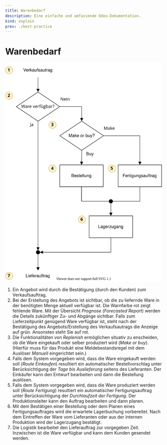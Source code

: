 ```yaml
---
title: Warenbedarf
description: Eine einfache und umfassende Odoo-Dokumentation.
kind: explain
prev: ./best-practice
---
```


# Warenbedarf

![Best Practice Materialbedarf](attachments/Best%20Practice%20Materialbedarf.svg)

1. Ein Angebot wird durch die Bestätigung (durch den Kunden) zum Verkaufsauftrag.
2. Bei der Erstellung des Angebots ist sichtbar, ob die zu liefernde Ware in der benötigten Menge aktuell verfügbar ist. Die Warnfarbe rot zeigt fehlende Ware. Mit der Übersicht _Prognose_ (_Forecasted Report_) werden die Details zukünftiger Zu- und Abgänge sichtbar. Falls zum Lieferzeitpunkt genügend Ware verfügbar ist, steht nach der Bestätigung des Angebots/Erstellung des Verkaufsautrags die Anzeige auf grün. Ansonsten steht Sie auf rot.
3. Die Funktionalitäten von _Replenish_ ermöglichen situativ zu enscheiden, ob die Ware eingekauft oder selber produziert wird (_Make or buy_). (Hierfür muss für das Produkt eine Meldebestandsregel mit dem Auslöser _Manuell_ eingerichtet sein.)
4. Falls dem System vorgegeben wird, dass die Ware eingekauft werden soll (_Route Einkaufen_) resultiert ein automatischer Bestellvorschlag unter Berücksichtigung der _Tage bis Auslieferung_ seitens des Lieferanten. Der Einkäufer kann den Entwurf bearbeiten und dann die Bestellung auslösen.
5. Falls dem System vorgegeben wird, dass die Ware produziert werden soll (_Route Fertigung_) resultiert ein automatischer Fertigungsauftrag unter Berücksichtigung der _Durchlaufzeit der Fertigung_. Der Produktionsleiter kann den Auftrag bearbeiten und dann planen.
6. Mit dem Bestätigen einer Bestellung oder dem Planen eines Fertigungsauftrages wird die erwartete Lagerbuchung vorbereitet. Nach dem Eintreffen der Ware vom Lieferanten oder aus der internen Produktion wird der Lagerzugang bestätigt.
7. Die Logistik bearbeitet den Lieferauftrag zur vorgegeben Zeit. Inzwischen ist die Ware verfügbar und kann dem Kunden gesendet werden.
